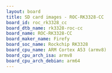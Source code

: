 ```yaml
---
layout: board
title: SD card images - ROC-RK3328-CC
board_id: roc_rk3328_cc
board_dtb_name: rk3328-roc-cc
board_name: ROC-RK3328-CC
board_maker_name: Firefy
board_soc_name: Rockchip RK3328
board_cpu_name: ARM Cortex A53 (armv8)
board_cpu_arch_isa: armv8
board_cpu_arch_debian: arm64
---
```

